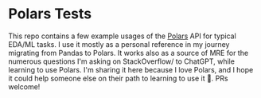 # Polars Tests
This repo contains a few example usages of the [Polars](https://pola.rs/) API for typical EDA/ML tasks. I use it mostly 
as a personal reference in my journey migrating from Pandas to Polars. It works also as a source of MRE for the numerous
questions I'm asking on StackOverflow/ to ChatGPT, while learning to use Polars. I'm sharing it here because I love Polars,
and I hope it could help someone else on their path to learning to use it 🙂. PRs welcome!